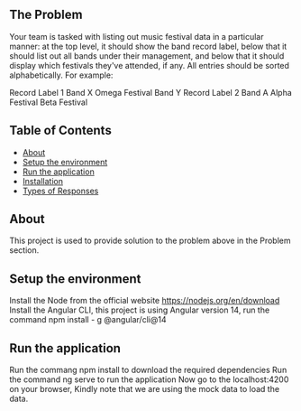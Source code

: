 ## The Problem
Your team is tasked with listing out music festival data in a particular manner: at the top level, it should show the band record label, below that it should list out all bands under their management, and below that it should display which festivals they've attended, if any. All entries should be sorted alphabetically.
For example:

Record Label 1
Band X
Omega Festival
Band Y
Record Label 2
Band A
Alpha Festival
Beta Festival


## Table of Contents

- [About](#about)
- [Setup the environment](#setup-the-environment)
- [Run the application](#prerequisites)
- [Installation](#installation)
- [Types of Responses](#types-of-responses)



## About
This project is used to provide solution to the problem above in the Problem section.

## Setup the environment
Install the Node from the official website https://nodejs.org/en/download
Install the Angular CLI, this project is using Angular version 14, run the command npm install - g @angular/cli@14

## Run the application

Run the commang npm install to download the required dependencies
Run the command ng serve to run the application
Now go to the localhost:4200 on your browser, Kindly note that we are using the mock data to load the data.
